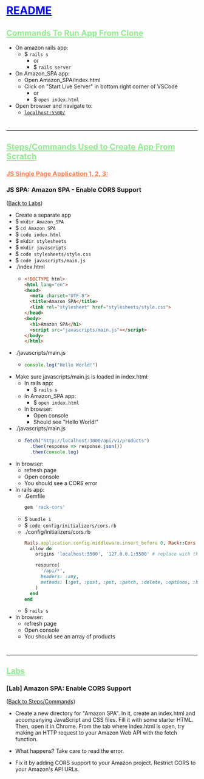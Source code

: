 # <u style="color:blue;">README</u>

## <u style="color:lightgreen;">Commands To Run App From Clone</u>
* On amazon rails app:
  * $ ``` rails s ```
    * or
    * $ ``` rails server ```
* On Amazon_SPA app:
  * Open Amazon_SPA/index.html
  * Click on "Start Live Server" in bottom right corner of VSCode
    * or
    * $ ``` open index.html ```
* Open browser and navigate to:
  * [```localhost:5500/```](http://localhost:5500/)

#  <p> </p>
---
## <u style="color:lightgreen;">Steps/Commands Used to Create App From Scratch</u>
### <u style="color:coral;">JS Single Page Application 1, 2, 3:</u>
### JS SPA: Amazon SPA - Enable CORS Support
([Back to Labs](#lab-amazon-spa-enable-cors-support))
* Create a separate app
* $ ``` mkdir Amazon_SPA ```
* $ ``` cd Amazon_SPA ```
* $ ``` code index.html ```
* $ ``` mkdir stylesheets ```
* $ ``` mkdir javascripts ```
* $ ``` code stylesheets/style.css ```
* $ ``` code javascripts/main.js ```
* ./index.html
  * ``` html
    <!DOCTYPE html>
    <html lang="en">
    <head>
      <meta charset="UTF-8">
      <title>Amazon SPA</title>
      <link rel="stylesheet" href="stylesheets/style.css">
    </head>
    <body>
      <h1>Amazon SPA</h1>
      <script src="javascripts/main.js"></script>
    </body>
    </html>
    ```
* ./javascripts/main.js
  * ```javascript
    console.log("Hello World!")
    ```
* Make sure javascripts/main.js is loaded in index.html:
  * In rails app:
    * $ ``` rails s ```
  * In Amazon_SPA app:
    * $ ``` open index.html ```
  * In browser:
    * Open console
    * Should see "Hello World!"
* ./javascripts/main.js
  * ```javascript
    fetch("http://localhost:3000/api/v1/products")
      .then(response => response.json())
      .then(console.log)
    ```
* In browser:
  * refresh page
  * Open console
  * You should see a CORS error
* In rails app:
  * .Gemfile
    ```ruby
    gem 'rack-cors'
    ```
  * $ ``` bundle i ```
  * $ ``` code config/initializers/cors.rb ```
  * ./config/initializers/cors.rb
    ```ruby
    Rails.application.config.middleware.insert_before 0, Rack::Cors do
      allow do
        origins 'localhost:5500', '127.0.0.1:5500' # replace with the domain of your SPA

        resource( 
          '/api/*', 
          headers: :any, 
          methods: [:get, :post, :put, :patch, :delete, :options, :head], 
        )
      end
    end
    ```
  * $ ``` rails s ```
* In browser:
  * refresh page
  * Open console
  * You should see an array of products



#  <p> </p>
---
## <u style="color:lightgreen;">Labs</u>

### [Lab] Amazon SPA: Enable CORS Support
([Back to Steps/Commands](#js-spa-amazon-spa---enable-cors-support))

* Create a new directory for "Amazon SPA". In it, create an index.html and accompanying JavaScript and CSS files. Fill it with some starter HTML. Then, open it in Chrome. From the tab where index.html is open, try making an HTTP request to your Amazon Web API with the fetch function.

* What happens? Take care to read the error.

* Fix it by adding CORS support to your Amazon project. Restrict CORS to your Amazon's API URLs.

